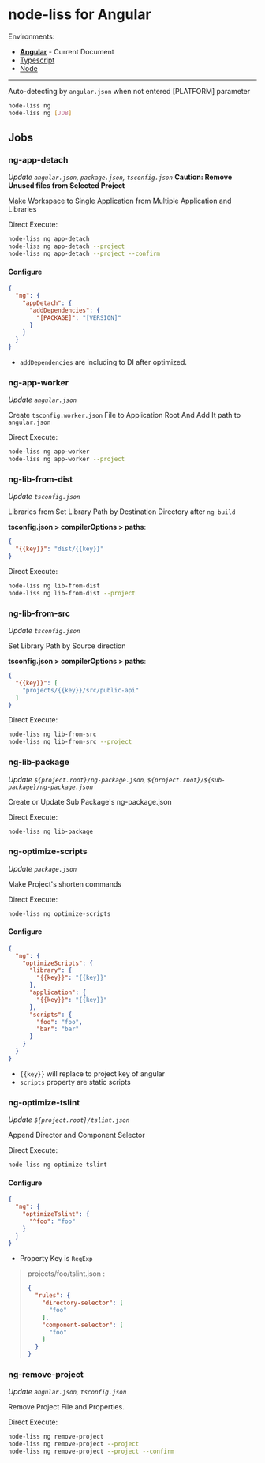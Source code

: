 # node-liss for Angular

Environments:

* [__Angular__](NG.md) - Current Document
* [Typescript](TS.md)
* [Node](NODE.md)

---

Auto-detecting by `angular.json` when not entered [PLATFORM] parameter

```bash
node-liss ng
node-liss ng [JOB]
```

## Jobs

### ng-app-detach

*Update `angular.json`, `package.json`, `tsconfig.json`*
__Caution: Remove Unused files from Selected Project__

Make Workspace to Single Application from Multiple Application and Libraries

Direct Execute:

```bash
node-liss ng app-detach
node-liss ng app-detach --project
node-liss ng app-detach --project --confirm
```

#### Configure

```json
{
  "ng": {
    "appDetach": {
      "addDependencies": {
        "[PACKAGE]": "[VERSION]"
      }
    }
  }
}
```

* `addDependencies` are including to DI after optimized.

### ng-app-worker

*Update `angular.json`*

Create `tsconfig.worker.json` File to Application Root And Add It path to `angular.json`

Direct Execute:

```bash
node-liss ng app-worker
node-liss ng app-worker --project
```

### ng-lib-from-dist

*Update `tsconfig.json`*

Libraries from Set Library Path by Destination Directory after `ng build`

__tsconfig.json > compilerOptions > paths__:

```json
{
  "{{key}}": "dist/{{key}}"
}
```

Direct Execute:

```bash
node-liss ng lib-from-dist
node-liss ng lib-from-dist --project
```

### ng-lib-from-src

*Update `tsconfig.json`*

Set Library Path by Source direction

__tsconfig.json > compilerOptions > paths__:

```json
{
  "{{key}}": [
    "projects/{{key}}/src/public-api"
  ]
}
```

Direct Execute:

```bash
node-liss ng lib-from-src
node-liss ng lib-from-src --project
```

### ng-lib-package

*Update `${project.root}/ng-package.json`, `${project.root}/${sub-package}/ng-package.json`*

Create or Update Sub Package's ng-package.json

Direct Execute:

```bash
node-liss ng lib-package
```

### ng-optimize-scripts

*Update `package.json`*

Make Project's shorten commands

Direct Execute:

```bash
node-liss ng optimize-scripts
```

#### Configure

```json
{
  "ng": {
    "optimizeScripts": {
      "library": {
        "{{key}}": "{{key}}"
      },
      "application": {
        "{{key}}": "{{key}}"
      },
      "scripts": {
        "foo": "foo",
        "bar": "bar"
      }
    }
  }
}
```

* `{{key}}` will replace to project key of angular
* `scripts` property are static scripts

### ng-optimize-tslint

*Update `${project.root}/tslint.json`*

Append Director and Component Selector

Direct Execute:

```bash
node-liss ng optimize-tslint
```

#### Configure

```json
{
  "ng": {
    "optimizeTslint": {
      "^foo": "foo"
    }
  }
}
```

* Property Key is `RegExp`

> projects/foo/tslint.json :
> ```json
> {
>   "rules": {
>     "directory-selector": [
>       "foo"
>     ],
>     "component-selector": [
>       "foo"
>     ]
>   }
> }
> ```

### ng-remove-project

*Update `angular.json`, `tsconfig.json`*

Remove Project File and Properties.

Direct Execute:

```bash
node-liss ng remove-project
node-liss ng remove-project --project
node-liss ng remove-project --project --confirm
```
